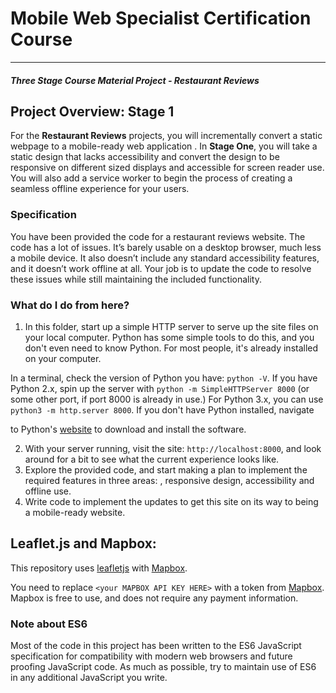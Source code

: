 # Mobile Web Specialist Certification Course
---
#### _Three Stage Course Material Project - Restaurant Reviews_

## Project Overview: Stage 1

For the **Restaurant Reviews** projects, you will incrementally convert a static webpage to a mobile-ready web application
. In **Stage One**, you will take a static design that lacks accessibility and convert the design to be responsive on
 different sized displays and accessible for screen reader use. 
You will also add a service worker to begin the process of creating a seamless offline experience for your users.

### Specification

You have been provided the code for a restaurant reviews website. The code has a lot of issues. It’s barely usable
 on a desktop browser, much less a mobile device. It also doesn’t include any standard accessibility features, 
and it doesn’t work offline at all. Your job is to update the code to resolve these issues while still maintaining 
the included functionality. 

### What do I do from here?

1. In this folder, start up a simple HTTP server to serve up the site files on your local computer.
 Python has some simple tools to do this, and you don't even need to know Python. For most people, 
it's already installed on your computer. 

In a terminal, check the version of Python you have: `python -V`. If you have Python 2.x, spin up the 
server with `python -m SimpleHTTPServer 8000` (or some other port, if port 8000 is already in use.) 
For Python 3.x, you can use `python3 -m http.server 8000`. If you don't have Python installed, navigate

 to Python's [website](https://www.python.org/) to download and install the software.

2. With your server running, visit the site: `http://localhost:8000`, and look around for a bit to see 
what the current experience looks like.
3. Explore the provided code, and start making a plan to implement the required features in three areas:
, responsive design, accessibility and offline use.
4. Write code to implement the updates to get this site on its way to being a mobile-ready website.

## Leaflet.js and Mapbox:

This repository uses [leafletjs](https://leafletjs.com/) with [Mapbox](https://www.mapbox.com/). 

You need to replace `<your MAPBOX API KEY HERE>` with a token from [Mapbox](https://www.mapbox.com/). 
Mapbox is free to use, and does not require any payment information. 

### Note about ES6

Most of the code in this project has been written to the ES6 JavaScript specification for compatibility with modern web browsers and future proofing JavaScript code. As much as possible, try to maintain use of ES6 in any additional JavaScript you write. 



